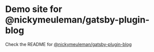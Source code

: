 # Demo site for @nickymeuleman/gatsby-plugin-blog

Check the README for [@nickymeuleman/gatsby-plugin-blog](../theme/README.md)

<!-- NOTE: there must be a yarn.lock in the demo folder in order for Netlify to build successfully 🤷‍♂-->
